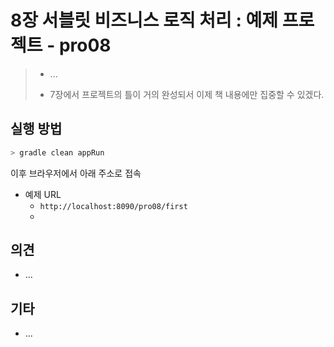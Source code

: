 # 8장 서블릿 비즈니스 로직 처리 : 예제 프로젝트 - pro08

> * ...
>
> * 7장에서 프로젝트의 틀이 거의 완성되서 이제 책 내용에만 집중할 수 있겠다.
>



## 실행 방법

```bash
> gradle clean appRun
```

이후 브라우저에서 아래 주소로 접속

* 예제 URL
  * `http://localhost:8090/pro08/first`
  * 



## 의견

* ...



## 기타

* ... 
